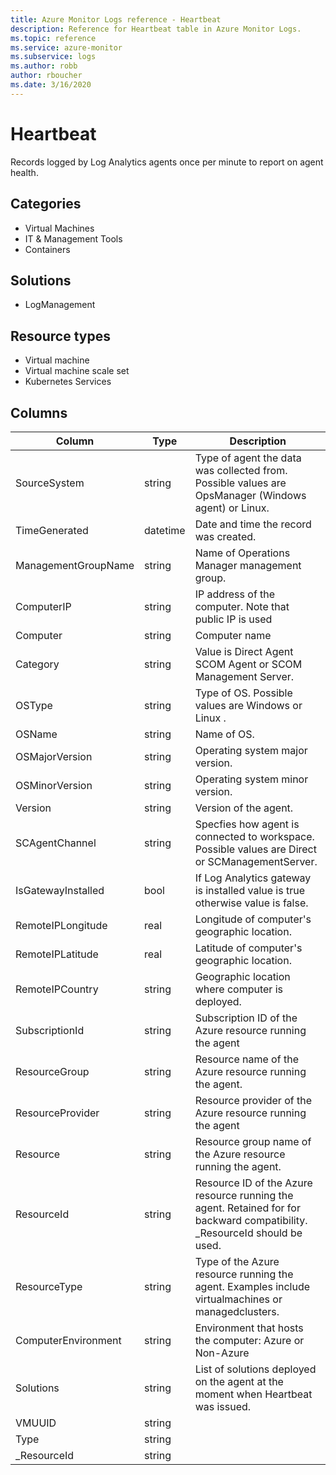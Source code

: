 ```yaml
---
title: Azure Monitor Logs reference - Heartbeat
description: Reference for Heartbeat table in Azure Monitor Logs.
ms.topic: reference
ms.service: azure-monitor
ms.subservice: logs
ms.author: robb
author: rboucher
ms.date: 3/16/2020
---
```


# Heartbeat

 Records logged by Log Analytics agents once per minute to report on agent health.

## Categories

- Virtual Machines
- IT & Management Tools
- Containers
## Solutions

- LogManagement
## Resource types

- Virtual machine
- Virtual machine scale set
- Kubernetes Services




## Columns

|Column|Type|Description|
|---|---|---|
|SourceSystem|string|Type of agent the data was collected from. Possible values are OpsManager (Windows agent) or Linux.|
|TimeGenerated|datetime|Date and time the record was created.|
|ManagementGroupName|string|Name of Operations Manager management group.|
|ComputerIP|string|IP address of the computer. Note that public IP is used|
|Computer|string|Computer name|
|Category|string|Value is Direct Agent SCOM Agent or SCOM Management Server.|
|OSType|string|Type of OS. Possible values are Windows or Linux .|
|OSName|string|Name of OS.|
|OSMajorVersion|string|Operating system major version.|
|OSMinorVersion|string|Operating system minor version.|
|Version|string|Version of the agent.|
|SCAgentChannel|string|Specfies how agent is connected to workspace. Possible values are Direct or SCManagementServer.|
|IsGatewayInstalled|bool|If Log Analytics gateway is installed value is true otherwise value is false.|
|RemoteIPLongitude|real|Longitude of computer's geographic location.|
|RemoteIPLatitude|real|Latitude of computer's geographic location.|
|RemoteIPCountry|string|Geographic location where computer is deployed.|
|SubscriptionId|string|Subscription ID of the Azure resource running the agent|
|ResourceGroup|string|Resource name of the Azure resource running the agent.|
|ResourceProvider|string|Resource provider of the Azure resource running the agent|
|Resource|string|Resource group name of the Azure resource running the agent.|
|ResourceId|string|Resource ID of the Azure resource running the agent. Retained for for backward compatibility. _ResourceId should be used.|
|ResourceType|string|Type of the Azure resource running the agent. Examples include virtualmachines or managedclusters.|
|ComputerEnvironment|string|Environment that hosts the computer: Azure or Non-Azure|
|Solutions|string|List of solutions deployed on the agent at the moment when Heartbeat was issued.|
|VMUUID|string||
|Type|string||
|_ResourceId|string||

